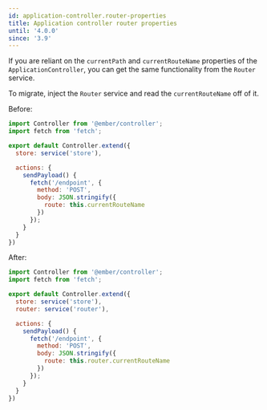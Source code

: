 ```yaml
---
id: application-controller.router-properties
title: Application controller router properties
until: '4.0.0'
since: '3.9'
---
```


If you are reliant on the `currentPath` and `currentRouteName` properties of the `ApplicationController`, you can get the same functionality from the `Router` service.

To migrate, inject the `Router` service and read the `currentRouteName` off of it.

Before:

```javascript {data-filename=app/controllers/application.js}
import Controller from '@ember/controller';
import fetch from 'fetch';

export default Controller.extend({
  store: service('store'),

  actions: {
    sendPayload() {
      fetch('/endpoint', {
        method: 'POST',
        body: JSON.stringify({
          route: this.currentRouteName
        })
      });
    }
  }
})
```

After:

```javascript {data-filename=app/controllers/application.js}
import Controller from '@ember/controller';
import fetch from 'fetch';

export default Controller.extend({
  store: service('store'),
  router: service('router'),

  actions: {
    sendPayload() {
      fetch('/endpoint', {
        method: 'POST',
        body: JSON.stringify({
          route: this.router.currentRouteName
        })
      });
    }
  }
})
```

